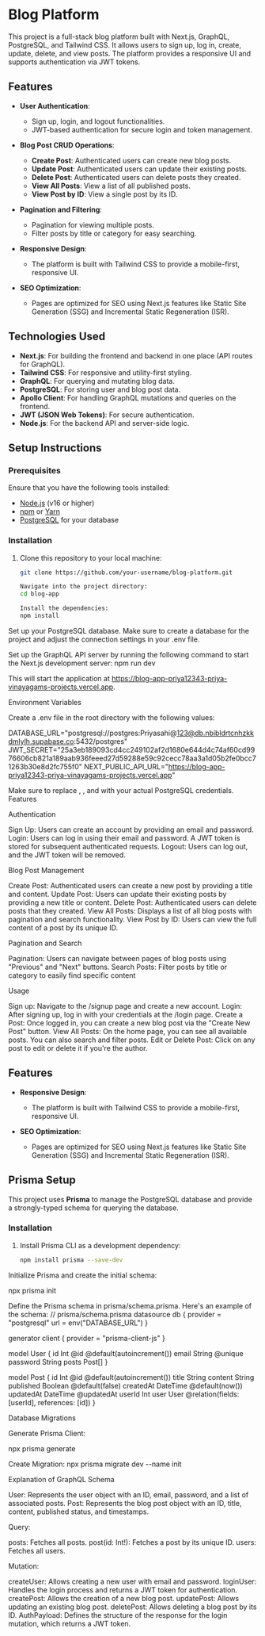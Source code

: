 
# Blog Platform

This project is a full-stack blog platform built with Next.js, GraphQL, PostgreSQL, and Tailwind CSS. It allows users to sign up, log in, create, update, delete, and view posts. The platform provides a responsive UI and supports authentication via JWT tokens.

## Features

- **User Authentication**: 
  - Sign up, login, and logout functionalities.
  - JWT-based authentication for secure login and token management.
  
- **Blog Post CRUD Operations**: 
  - **Create Post**: Authenticated users can create new blog posts.
  - **Update Post**: Authenticated users can update their existing posts.
  - **Delete Post**: Authenticated users can delete posts they created.
  - **View All Posts**: View a list of all published posts.
  - **View Post by ID**: View a single post by its ID.
  
- **Pagination and Filtering**: 
  - Pagination for viewing multiple posts.
  - Filter posts by title or category for easy searching.
  
- **Responsive Design**: 
  - The platform is built with Tailwind CSS to provide a mobile-first, responsive UI.
  
- **SEO Optimization**: 
  - Pages are optimized for SEO using Next.js features like Static Site Generation (SSG) and Incremental Static Regeneration (ISR).

## Technologies Used

- **Next.js**: For building the frontend and backend in one place (API routes for GraphQL).
- **Tailwind CSS**: For responsive and utility-first styling.
- **GraphQL**: For querying and mutating blog data.
- **PostgreSQL**: For storing user and blog post data.
- **Apollo Client**: For handling GraphQL mutations and queries on the frontend.
- **JWT (JSON Web Tokens)**: For secure authentication.
- **Node.js**: For the backend API and server-side logic.

## Setup Instructions

### Prerequisites

Ensure that you have the following tools installed:

- [Node.js](https://nodejs.org/) (v16 or higher)
- [npm](https://npmjs.com/) or [Yarn](https://yarnpkg.com/)
- [PostgreSQL](https://www.postgresql.org/) for your database

### Installation

1. Clone this repository to your local machine:

   ```bash
   git clone https://github.com/your-username/blog-platform.git

   Navigate into the project directory:
   cd blog-app

   Install the dependencies:
   npm install

Set up your PostgreSQL database. Make sure to create a database for the project and adjust the connection settings in your .env file.

Set up the GraphQL API server by running the following command to start the Next.js development server:  npm run dev

This will start the application at https://blog-app-priya12343-priya-vinayagams-projects.vercel.app.

Environment Variables

Create a .env file in the root directory with the following values:

DATABASE_URL="postgresql://postgres:Priyasahi@123@db.nbibldrtcnhzkkdmlylh.supabase.co:5432/postgres"
JWT_SECRET="25a3eb189093cd4cc249102af2d1680e644d4c74af60cd9976606cb821a189aab936feeed27d59288e59c92cecc78aa3a1d05b2fe0bcc71263b30e8d2fc755f0"
NEXT_PUBLIC_API_URL="https://blog-app-priya12343-priya-vinayagams-projects.vercel.app"

Make sure to replace <username>, <password>, and <your-database-name> with your actual PostgreSQL credentials.
Features

Authentication

Sign Up: Users can create an account by providing an email and password.
Login: Users can log in using their email and password. A JWT token is stored for subsequent authenticated requests.
Logout: Users can log out, and the JWT token will be removed.



Blog Post Management

Create Post: Authenticated users can create a new post by providing a title and content.
Update Post: Users can update their existing posts by providing a new title or content.
Delete Post: Authenticated users can delete posts that they created.
View All Posts: Displays a list of all blog posts with pagination and search functionality.
View Post by ID: Users can view the full content of a post by its unique ID.

Pagination and Search


Pagination: Users can navigate between pages of blog posts using "Previous" and "Next" buttons.
Search Posts: Filter posts by title or category to easily find specific content

Usage

Sign up: Navigate to the /signup page and create a new account.
Login: After signing up, log in with your credentials at the /login page.
Create a Post: Once logged in, you can create a new blog post via the "Create New Post" button.
View All Posts: On the home page, you can see all available posts. You can also search and filter posts.
Edit or Delete Post: Click on any post to edit or delete it if you're the author.


## Features

  
- **Responsive Design**: 
  - The platform is built with Tailwind CSS to provide a mobile-first, responsive UI.
  
- **SEO Optimization**: 
  - Pages are optimized for SEO using Next.js features like Static Site Generation (SSG) and Incremental Static Regeneration (ISR).

## Prisma Setup

This project uses **Prisma** to manage the PostgreSQL database and provide a strongly-typed schema for querying the database.

### Installation

1. Install Prisma CLI as a development dependency:

   ```bash
   npm install prisma --save-dev

Initialize Prisma and create the initial schema:

npx prisma init

Define the Prisma schema in prisma/schema.prisma. Here's an example of the schema:
// prisma/schema.prisma
datasource db {
  provider = "postgresql"
  url      = env("DATABASE_URL")
}

generator client {
  provider = "prisma-client-js"
}

model User {
  id        Int      @id @default(autoincrement())
  email     String   @unique
  password  String
  posts     Post[]
}

model Post {
  id        Int      @id @default(autoincrement())
  title     String
  content   String
  published Boolean  @default(false)
  createdAt DateTime @default(now())
  updatedAt DateTime @updatedAt
  userId    Int
  user      User     @relation(fields: [userId], references: [id])
}



Database Migrations

Generate Prisma Client:

npx prisma generate

Create Migration:
npx prisma migrate dev --name init

Explanation of GraphQL Schema

User: Represents the user object with an ID, email, password, and a list of associated posts.
Post: Represents the blog post object with an ID, title, content, published status, and timestamps.

Query:

posts: Fetches all posts.
post(id: Int!): Fetches a post by its unique ID.
users: Fetches all users.

Mutation:

createUser: Allows creating a new user with email and password.
loginUser: Handles the login process and returns a JWT token for authentication.
createPost: Allows the creation of a new blog post.
updatePost: Allows updating an existing blog post.
deletePost: Allows deleting a blog post by its ID.
AuthPayload: Defines the structure of the response for the login mutation, which returns a JWT token.